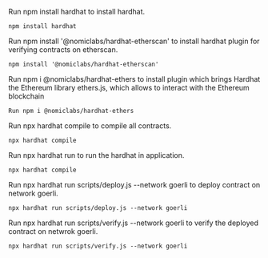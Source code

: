 Run npm install hardhat to install hardhat.

```
npm install hardhat
```

Run npm install '@nomiclabs/hardhat-etherscan' to install hardhat plugin for verifying contracts on etherscan.

```
npm install '@nomiclabs/hardhat-etherscan'
```

Run npm i @nomiclabs/hardhat-ethers to install plugin which brings Hardhat the Ethereum library ethers.js, which allows to interact with the Ethereum blockchain

```
Run npm i @nomiclabs/hardhat-ethers
```

Run npx hardhat compile to compile all contracts.

```
npx hardhat compile
```

Run npx hardhat run to run the hardhat in application.

```
npx hardhat compile
```

Run npx hardhat run scripts/deploy.js --network goerli to deploy contract on network goerli.

```
npx hardhat run scripts/deploy.js --network goerli
```

Run npx hardhat run scripts/verify.js --network goerli to verify the deployed contract on netwrok goerli.

```
npx hardhat run scripts/verify.js --network goerli
```
